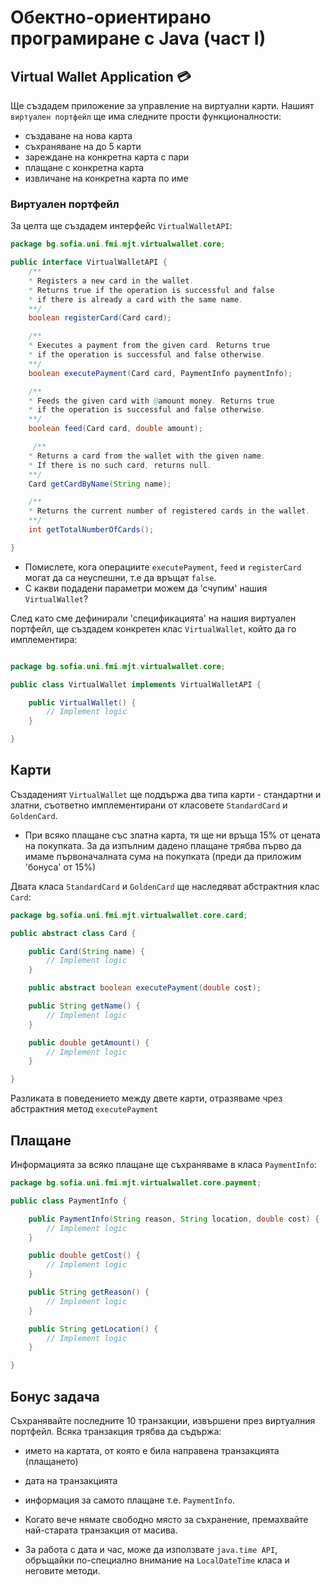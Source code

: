 # Обектно-ориентирано програмиране с Java (част I)

## Virtual Wallet Application :credit_card:

Ще създадем приложение за управление на виртуални карти.
Нашият `виртуален портфейл` ще има следните прости функционалности:
- създаване на нова карта
- съхраняване на до 5 карти
- зареждане на конкретна карта с пари
- плащане с конкретна карта
- извличане на конкретна карта по име

### Виртуален портфейл

За целта ще създадем интерфейс `VirtualWalletAPI`:

```java
package bg.sofia.uni.fmi.mjt.virtualwallet.core;

public interface VirtualWalletAPI {
    /**
    * Registers a new card in the wallet.
    * Returns true if the operation is successful and false
    * if there is already a card with the same name.
    **/
    boolean registerCard(Card card);

    /**
    * Executes a payment from the given card. Returns true
    * if the operation is successful and false otherwise.
    **/
    boolean executePayment(Card card, PaymentInfo paymentInfo);

    /**
    * Feeds the given card with @amount money. Returns true
    * if the operation is successful and false otherwise.
    **/
    boolean feed(Card card, double amount);

     /**
    * Returns a card from the wallet with the given name.
    * If there is no such card, returns null.
    **/
    Card getCardByName(String name);

    /**
    * Returns the current number of registered cards in the wallet.
    **/
    int getTotalNumberOfCards();

}
```

- Помислете, кога операциите `executePayment`, `feed` и `registerCard` могат да са неуспешни, т.е да връщат `false`.<br>
- С какви подадени параметри можем да 'счупим' нашия `VirtualWallet`?

След като сме дефинирали 'спецификацията' на нашия виртуален портфейл, ще създадем конкретен клас `VirtualWallet`, който да го имплементира:

```java

package bg.sofia.uni.fmi.mjt.virtualwallet.core;

public class VirtualWallet implements VirtualWalletAPI {

    public VirtualWallet() {
        // Implement logic
    }

}
```

## Карти

Създаденият `VirtualWallet` ще поддържа два типа карти - стандартни и златни, съответно имплементирани от класовете `StandardCard` и `GoldenCard`. 
- При всяко плащане със златна карта, тя ще ни връща 15% от цената на покупката. За да изпълним дадено плащане трябва първо да имаме първоначалната сума на покупката (преди да приложим 'бонуса' от 15%)

Двата класа `StandardCard` и `GoldenCard` ще наследяват абстрактния клас `Card`:

```java
package bg.sofia.uni.fmi.mjt.virtualwallet.core.card;

public abstract class Card {

    public Card(String name) {
        // Implement logic
    }

    public abstract boolean executePayment(double cost);

    public String getName() {
        // Implement logic
    }

    public double getAmount() {
        // Implement logic
    }

}
```

Разликата в поведението между двете карти, отразяваме чрез абстрактния метод `executePayment`

## Плащане

Информацията за всяко плащане ще съхраняваме в класа `PaymentInfo`:

```java
package bg.sofia.uni.fmi.mjt.virtualwallet.core.payment;

public class PaymentInfo {

    public PaymentInfo(String reason, String location, double cost) {
        // Implement logic
    }

    public double getCost() {
        // Implement logic
    }

    public String getReason() {
        // Implement logic
    }

    public String getLocation() {
        // Implement logic
    }

}
```

## Бонус задача

Съхранявайте последните 10 транзакции, извършени през виртуалния портфейл. Всяка транзакция трябва да съдържа:
- името на картата, от която е била направена транзакцията (плащането)
- дата на транзакцията
- информация за самото плащане т.е. `PaymentInfo`.

- Когато вече нямате свободно място за съхранение, премахвайте най-старата транзакция от масива.
- За работа с дата и час, може да използвате `java.time API`, обръщайки по-специално внимание на `LocalDateTime` класа и неговите методи.

